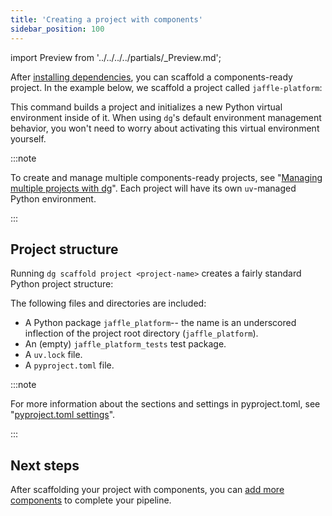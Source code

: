 ```yaml
---
title: 'Creating a project with components'
sidebar_position: 100
---
```


import Preview from '../../../../partials/\_Preview.md';

<Preview />

After [installing dependencies](/guides/labs/components/index.md#installation), you can scaffold a components-ready project. In the example below, we scaffold a project called `jaffle-platform`:

<CliInvocationExample path="docs_beta_snippets/docs_beta_snippets/guides/components/index/2-scaffold.txt"  />

This command builds a project and initializes a new Python virtual environment inside of it. When using `dg`'s default environment management behavior, you won't need to worry about activating this virtual environment yourself.

:::note

To create and manage multiple components-ready projects, see "[Managing multiple projects with dg](/guides/labs/dg/multiple-projects)". Each project will have its own `uv`-managed Python environment.

:::

## Project structure

Running `dg scaffold project <project-name>` creates a fairly standard Python project structure:

<CliInvocationExample path="docs_beta_snippets/docs_beta_snippets/guides/components/index/3-tree.txt" />

The following files and directories are included:

- A Python package `jaffle_platform`-- the name is an underscored inflection of the
project root directory (`jaffle_platform`).
- An (empty) `jaffle_platform_tests` test package.
- A `uv.lock` file.
- A `pyproject.toml` file.

:::note

For more information about the sections and settings in pyproject.toml, see "[pyproject.toml settings](pyproject-toml)".

:::

## Next steps

After scaffolding your project with components, you can [add more components](adding-components) to complete your pipeline.
